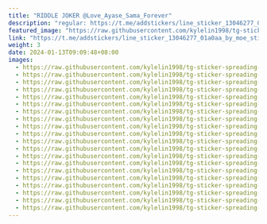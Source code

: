 ```yaml
---
title: "RIDDLE JOKER @Love_Ayase_Sama_Forever"
description: "regular: https://t.me/addstickers/line_sticker_13046277_01a0aa_by_moe_sticker_bot"
featured_image: "https://raw.githubusercontent.com/kylelin1998/tg-sticker-spreading-worldwide-images/main/img/32555b30-07fc-4b16-b639-8504069c71ae.jpg"
link: "https://t.me/addstickers/line_sticker_13046277_01a0aa_by_moe_sticker_bot"
weight: 3
date: 2024-01-13T09:09:48+08:00
images:
  - https://raw.githubusercontent.com/kylelin1998/tg-sticker-spreading-worldwide-images/main/img/32555b30-07fc-4b16-b639-8504069c71ae.jpg
  - https://raw.githubusercontent.com/kylelin1998/tg-sticker-spreading-worldwide-images/main/img/3cb2e7f5-3b45-4736-a129-57ca91ffedb3.jpg
  - https://raw.githubusercontent.com/kylelin1998/tg-sticker-spreading-worldwide-images/main/img/e5f4e2dd-9b3c-4537-8a89-f6f93197f13c.jpg
  - https://raw.githubusercontent.com/kylelin1998/tg-sticker-spreading-worldwide-images/main/img/d9e541b7-83c0-4b1b-b182-b28c74422936.jpg
  - https://raw.githubusercontent.com/kylelin1998/tg-sticker-spreading-worldwide-images/main/img/dd110f6c-2215-427b-b2b7-e215f3540c3b.jpg
  - https://raw.githubusercontent.com/kylelin1998/tg-sticker-spreading-worldwide-images/main/img/76b422be-9573-4f2e-82f9-6261fd317797.jpg
  - https://raw.githubusercontent.com/kylelin1998/tg-sticker-spreading-worldwide-images/main/img/ee7da834-ebf3-47d5-8b7e-f1321c1186f9.jpg
  - https://raw.githubusercontent.com/kylelin1998/tg-sticker-spreading-worldwide-images/main/img/ceceb409-3b4f-40a3-809d-7175b5939018.jpg
  - https://raw.githubusercontent.com/kylelin1998/tg-sticker-spreading-worldwide-images/main/img/6f6b0876-dc35-4492-86b9-e6156151c33c.jpg
  - https://raw.githubusercontent.com/kylelin1998/tg-sticker-spreading-worldwide-images/main/img/e561de3b-7cf5-47c1-a75d-15820b3f3f23.jpg
  - https://raw.githubusercontent.com/kylelin1998/tg-sticker-spreading-worldwide-images/main/img/d9e7ebbe-938a-448d-be83-1208be709281.jpg
  - https://raw.githubusercontent.com/kylelin1998/tg-sticker-spreading-worldwide-images/main/img/6eb248da-ee15-4bf6-bc00-b08014110bda.jpg
  - https://raw.githubusercontent.com/kylelin1998/tg-sticker-spreading-worldwide-images/main/img/fcaa7569-78a4-4d92-8877-7a6353c407e4.jpg
  - https://raw.githubusercontent.com/kylelin1998/tg-sticker-spreading-worldwide-images/main/img/2d5b32f9-d08b-428c-836b-18cf6d5ee282.jpg
  - https://raw.githubusercontent.com/kylelin1998/tg-sticker-spreading-worldwide-images/main/img/fe117c4a-1156-40c7-ab95-a131c41d2a77.jpg
  - https://raw.githubusercontent.com/kylelin1998/tg-sticker-spreading-worldwide-images/main/img/f9b19052-802b-4d05-b1b9-8189d02caeb7.jpg
  - https://raw.githubusercontent.com/kylelin1998/tg-sticker-spreading-worldwide-images/main/img/f9f69cff-4769-471e-b870-c6afd3e55879.jpg
  - https://raw.githubusercontent.com/kylelin1998/tg-sticker-spreading-worldwide-images/main/img/c865ebec-a053-4b9b-9742-6d308a506335.jpg
  - https://raw.githubusercontent.com/kylelin1998/tg-sticker-spreading-worldwide-images/main/img/150e9183-9df1-490f-8606-209e7ba9dba3.jpg
  - https://raw.githubusercontent.com/kylelin1998/tg-sticker-spreading-worldwide-images/main/img/dbedc824-5845-4f1b-8b82-7cf9908c2520.jpg
---
```

